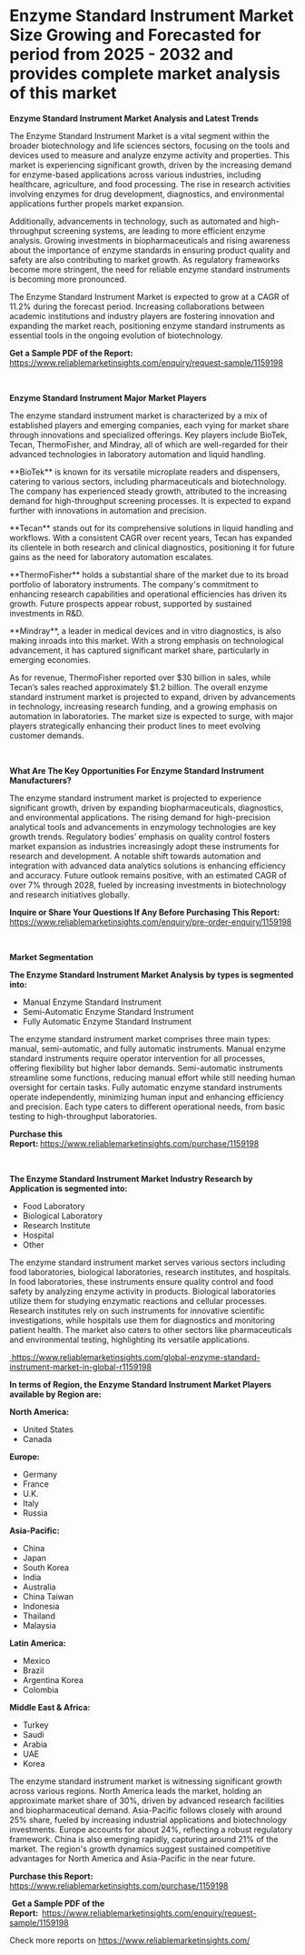 <p><h1>Enzyme Standard Instrument Market Size Growing and Forecasted for period from 2025 - 2032 and provides complete market analysis of this market</h1></p><p><strong>Enzyme Standard Instrument Market Analysis and Latest Trends</strong></p>
<p><p>The Enzyme Standard Instrument Market is a vital segment within the broader biotechnology and life sciences sectors, focusing on the tools and devices used to measure and analyze enzyme activity and properties. This market is experiencing significant growth, driven by the increasing demand for enzyme-based applications across various industries, including healthcare, agriculture, and food processing. The rise in research activities involving enzymes for drug development, diagnostics, and environmental applications further propels market expansion.</p><p>Additionally, advancements in technology, such as automated and high-throughput screening systems, are leading to more efficient enzyme analysis. Growing investments in biopharmaceuticals and rising awareness about the importance of enzyme standards in ensuring product quality and safety are also contributing to market growth. As regulatory frameworks become more stringent, the need for reliable enzyme standard instruments is becoming more pronounced.</p><p>The Enzyme Standard Instrument Market is expected to grow at a CAGR of 11.2% during the forecast period. Increasing collaborations between academic institutions and industry players are fostering innovation and expanding the market reach, positioning enzyme standard instruments as essential tools in the ongoing evolution of biotechnology.</p></p>
<p><strong>Get a Sample PDF of the Report:&nbsp;</strong> <a href="https://www.reliablemarketinsights.com/enquiry/request-sample/1159198?utm_campaign=2639&utm_medium=2&utm_source=Github&utm_content=ia&utm_term=22032025&utm_id=enzyme-standard-instrument">https://www.reliablemarketinsights.com/enquiry/request-sample/1159198</a></p>
<p>&nbsp;</p>
<p><strong>Enzyme Standard Instrument Major Market Players</strong></p>
<p><p>The enzyme standard instrument market is characterized by a mix of established players and emerging companies, each vying for market share through innovations and specialized offerings. Key players include BioTek, Tecan, ThermoFisher, and Mindray, all of which are well-regarded for their advanced technologies in laboratory automation and liquid handling.</p><p>**BioTek** is known for its versatile microplate readers and dispensers, catering to various sectors, including pharmaceuticals and biotechnology. The company has experienced steady growth, attributed to the increasing demand for high-throughput screening processes. It is expected to expand further with innovations in automation and precision.</p><p>**Tecan** stands out for its comprehensive solutions in liquid handling and workflows. With a consistent CAGR over recent years, Tecan has expanded its clientele in both research and clinical diagnostics, positioning it for future gains as the need for laboratory automation escalates.</p><p>**ThermoFisher** holds a substantial share of the market due to its broad portfolio of laboratory instruments. The company's commitment to enhancing research capabilities and operational efficiencies has driven its growth. Future prospects appear robust, supported by sustained investments in R&D.</p><p>**Mindray**, a leader in medical devices and in vitro diagnostics, is also making inroads into this market. With a strong emphasis on technological advancement, it has captured significant market share, particularly in emerging economies.</p><p>As for revenue, ThermoFisher reported over $30 billion in sales, while Tecan’s sales reached approximately $1.2 billion. The overall enzyme standard instrument market is projected to expand, driven by advancements in technology, increasing research funding, and a growing emphasis on automation in laboratories. The market size is expected to surge, with major players strategically enhancing their product lines to meet evolving customer demands.</p></p>
<p>&nbsp;</p>
<p><strong>What Are The Key Opportunities For Enzyme Standard Instrument Manufacturers?</strong></p>
<p><p>The enzyme standard instrument market is projected to experience significant growth, driven by expanding biopharmaceuticals, diagnostics, and environmental applications. The rising demand for high-precision analytical tools and advancements in enzymology technologies are key growth trends. Regulatory bodies’ emphasis on quality control fosters market expansion as industries increasingly adopt these instruments for research and development. A notable shift towards automation and integration with advanced data analytics solutions is enhancing efficiency and accuracy. Future outlook remains positive, with an estimated CAGR of over 7% through 2028, fueled by increasing investments in biotechnology and research initiatives globally.</p></p>
<p><strong>Inquire or Share Your Questions If Any Before Purchasing This Report:</strong> <a href="https://www.reliablemarketinsights.com/enquiry/pre-order-enquiry/1159198?utm_campaign=2639&utm_medium=2&utm_source=Github&utm_content=ia&utm_term=22032025&utm_id=enzyme-standard-instrument">https://www.reliablemarketinsights.com/enquiry/pre-order-enquiry/1159198</a></p>
<p>&nbsp;</p>
<p><strong>Market Segmentation</strong></p>
<p><strong>The Enzyme Standard Instrument Market Analysis by types is segmented into:</strong></p>
<p><ul><li>Manual Enzyme Standard Instrument</li><li>Semi-Automatic Enzyme Standard Instrument</li><li>Fully Automatic Enzyme Standard Instrument</li></ul></p>
<p><p>The enzyme standard instrument market comprises three main types: manual, semi-automatic, and fully automatic instruments. Manual enzyme standard instruments require operator intervention for all processes, offering flexibility but higher labor demands. Semi-automatic instruments streamline some functions, reducing manual effort while still needing human oversight for certain tasks. Fully automatic enzyme standard instruments operate independently, minimizing human input and enhancing efficiency and precision. Each type caters to different operational needs, from basic testing to high-throughput laboratories.</p></p>
<p><strong>Purchase this Report:&nbsp;</strong><a href="https://www.reliablemarketinsights.com/purchase/1159198?utm_campaign=2639&utm_medium=2&utm_source=Github&utm_content=ia&utm_term=22032025&utm_id=enzyme-standard-instrument">https://www.reliablemarketinsights.com/purchase/1159198</a></p>
<p>&nbsp;</p>
<p><strong>The Enzyme Standard Instrument Market Industry Research by Application is segmented into:</strong></p>
<p><ul><li>Food Laboratory</li><li>Biological Laboratory</li><li>Research Institute</li><li>Hospital</li><li>Other</li></ul></p>
<p><p>The enzyme standard instrument market serves various sectors including food laboratories, biological laboratories, research institutes, and hospitals. In food laboratories, these instruments ensure quality control and food safety by analyzing enzyme activity in products. Biological laboratories utilize them for studying enzymatic reactions and cellular processes. Research institutes rely on such instruments for innovative scientific investigations, while hospitals use them for diagnostics and monitoring patient health. The market also caters to other sectors like pharmaceuticals and environmental testing, highlighting its versatile applications.</p></p>
<p><a href="https://www.reliablemarketinsights.com/global-enzyme-standard-instrument-market-in-global-r1159198?utm_campaign=2639&utm_medium=2&utm_source=Github&utm_content=ia&utm_term=22032025&utm_id=enzyme-standard-instrument">&nbsp;https://www.reliablemarketinsights.com/global-enzyme-standard-instrument-market-in-global-r1159198</a></p>
<p><strong>In terms of Region, the Enzyme Standard Instrument Market Players available by Region are:</strong></p>
<p>
    <p> <strong> North America: </strong>
        <ul>
            <li>United States</li>
            <li>Canada</li>
        </ul>
        </p> 
    <p> <strong> Europe: </strong>
        <ul>
            <li>Germany</li>
            <li>France</li>
            <li>U.K.</li>
            <li>Italy</li>
            <li>Russia</li>
        </ul>
        </p> 
    <p> <strong> Asia-Pacific: </strong>
        <ul>
            <li>China</li>
            <li>Japan</li>
            <li>South Korea</li>
            <li>India</li>
            <li>Australia</li>
            <li>China Taiwan</li>
            <li>Indonesia</li>
            <li>Thailand</li>
            <li>Malaysia</li>
        </ul>
        </p> 
    <p> <strong> Latin America: </strong>
        <ul>
            <li>Mexico</li>
            <li>Brazil</li>
            <li>Argentina Korea</li>
            <li>Colombia</li>
        </ul>
        </p> 
    <p> <strong> Middle East & Africa: </strong>
        <ul>
            <li>Turkey</li>
            <li>Saudi</li>
            <li>Arabia</li>
            <li>UAE</li>
            <li>Korea</li>
        </ul>
    </p>
    </p>
<p><p>The enzyme standard instrument market is witnessing significant growth across various regions. North America leads the market, holding an approximate market share of 30%, driven by advanced research facilities and biopharmaceutical demand. Asia-Pacific follows closely with around 25% share, fueled by increasing industrial applications and biotechnology investments. Europe accounts for about 24%, reflecting a robust regulatory framework. China is also emerging rapidly, capturing around 21% of the market. The region's growth dynamics suggest sustained competitive advantages for North America and Asia-Pacific in the near future.</p></p>
<p><strong>Purchase this Report: </strong><a href="https://www.reliablemarketinsights.com/purchase/1159198?utm_campaign=2639&utm_medium=2&utm_source=Github&utm_content=ia&utm_term=22032025&utm_id=enzyme-standard-instrument">https://www.reliablemarketinsights.com/purchase/1159198</a></p>
<p>&nbsp;<strong>Get a Sample PDF of the Report:&nbsp;&nbsp;</strong><a href="https://www.reliablemarketinsights.com/enquiry/request-sample/1159198?utm_campaign=2639&utm_medium=2&utm_source=Github&utm_content=ia&utm_term=22032025&utm_id=enzyme-standard-instrument">https://www.reliablemarketinsights.com/enquiry/request-sample/1159198</a></p>
<p><strong></strong></p>
<p>Check more reports on <a href="https://www.reliablemarketinsights.com/?utm_campaign=2639&utm_medium=2&utm_source=Github&utm_content=ia&utm_term=22032025&utm_id=enzyme-standard-instrument">https://www.reliablemarketinsights.com/</a></p>